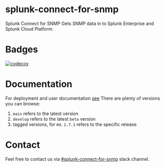 # splunk-connect-for-snmp
Splunk Connect for SNMP Gets SNMP data in to Splunk Enterprise and Splunk Cloud Platform.

# Badges

[![codecov](https://codecov.io/gh/splunk/splunk-connect-for-snmp/branch/main/graph/badge.svg?token=8EALM9BT38)](https://codecov.io/gh/splunk/splunk-connect-for-snmp)

# Documentation


For deployment and user documentation [see](https://splunk.github.io/splunk-connect-for-snmp/)
There are plenty of versions you can browse:
1. `main` refers to the latest version
2. `develop` refers to the latest `beta` version
3. tagged versions, for ex. `1.7.1` refers to the specific release

# Contact
Feel free to contact us via [#splunk-connect-for-snmp](https://splunk-usergroups.slack.com/archives/C01K4V86WV7) slack channel.

#
